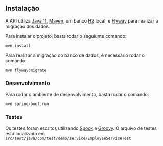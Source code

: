 ## Instalação

A API utiliza [Java 11](https://www.oracle.com/br/java/technologies/javase/jdk11-archive-downloads.html), [Maven](https://maven.apache.org/), um banco [H2](https://www.h2database.com/html/main.html) local, e [Flyway](https://flywaydb.org/) para realizar a migração dos dados.

Para instalar o projeto, basta rodar o seguiunte comando:

```sh
mvn install
```

Para realizar a migração do banco de dados, é necessário rodar o comando:

```sh
mvn flyway:migrate
```

### Desenvolvimento
Para rodar o ambiente de desenvolvimento, basta rodar o comando:

```sh
mvn spring-boot:run
```

### Testes
Os testes foram escritos utilizando [Spock](https://spockframework.org/) e [Groovy](https://groovy-lang.org/). O arquivo de testes está localizado em `src/test/java/com/test/demo/service/EmployeeServiceTest`
